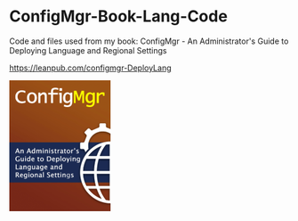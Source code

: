 # ConfigMgr-Book-Lang-Code
Code and files used from my book: ConfigMgr - An Administrator's Guide to Deploying Language and Regional Settings

https://leanpub.com/configmgr-DeployLang

![](/images/smalllangbook.png)